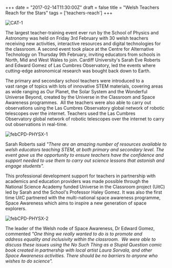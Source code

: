 +++
date = "2017-02-14T11:30:00Z"
draft = false
title = "Welsh Teachers Reach for the Stars"
tags = ['teachers-reach']
+++

![CAT-1](/images/CAT-1.JPG)

The largest teacher-training event ever run by the School of Physics and Astronomy was held on Friday 3rd February with 30 welsh teachers receiving new activities, interactive resources and digital technologies for the classroom. A second event took place at the Centre for Alternative Technology on Thursday 9th February, inviting educators from schools in North, Mid and West Wales to join. Cardiff University's Sarah Eve Roberts and Edward Gomez of Las Cumbres Observatory, led the events where cutting-edge astronomical research was bought back down to Earth.

The primary and secondary school teachers were introduced to a vast range of topics with lots of innovative STEM materials, covering areas as wide ranging as Our Planet, the Solar System and the Wonderful Universe Beyond, created by the Universe in the Classroom and Space Awareness programmes.  All the teachers were also able to carry out observations using the Las Cumbres Observatory global network of robotic telescopes over the internet. Teachers used the Las Cumbres Observatory global network of robotic telescopes over the internet to carry out observations in real-time.

![febCPD-PHYSX-1](/images/febCPD-PHYSX-1.JPG)

Sarah Roberts said *"There are an amazing number of resources available to welsh educators teaching STEM, at both primary and secondary level. The event gave us the opportunity to ensure teachers have the confidence and support needed to use them to carry out science lessons that astonish and engage students".*

This professional development support for teachers in partnership with academics and education providers was made possible through the National Science Academy funded Universe in the Classroom project (UitC) led by Sarah and the School's Professor Haley Gomez. It was also the first time UitC partnered with the multi-national space awareness programme, Space Awareness which aims to inspire a new generation of space explorers.

![febCPD-PHYSX-2](/images/febCPD-PHYSX-2.JPG)

The leader of the Welsh node of Space Awareness, Dr Edward Gomez, commented *"One thing we really wanted to do is to promote and address equality and inclusivity within the classroom.  We were able to discuss these issues using the No Such Thing as a Stupid Question comic book created in partnership with local artist Laura Sorvala, and other Space Awareness activities. There should be no barriers to anyone who wishes to do science".*
